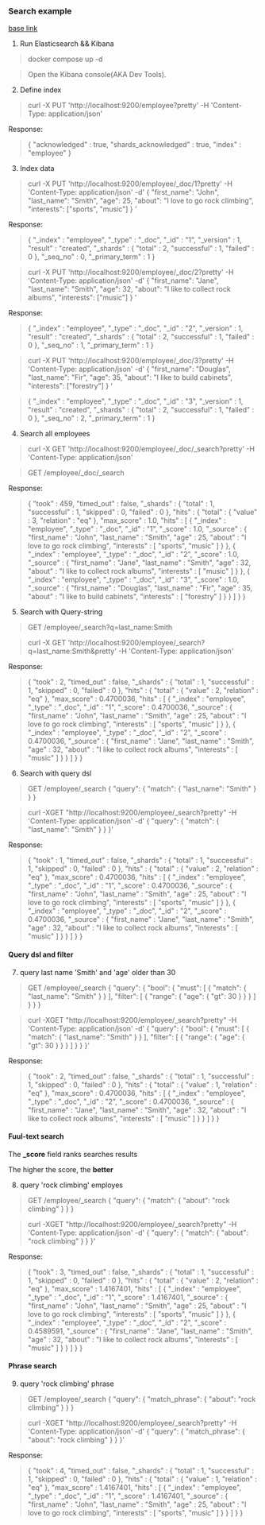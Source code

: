 ### Search example

[base link](https://dev.to/lisahjung/beginner-s-guide-to-running-queries-with-elasticsearch-and-kibana-4kn9)

1. Run Elasticsearch && Kibana 
 
> docker compose up -d
 
> Open the Kibana console(AKA Dev Tools). 

2. Define index

> curl -X PUT 'http://localhost:9200/employee?pretty' -H 'Content-Type: application/json'

Response:

> {
>   "acknowledged" : true,
>   "shards_acknowledged" : true,
>   "index" : "employee"
> }

3. Index data

> curl -X PUT 'http://localhost:9200/employee/_doc/1?pretty' -H 'Content-Type: application/json' -d'
> {
>  "first_name": "John",
>  "last_name": "Smith",
>  "age": 25,
>  "about": "I love to go rock climbing",
>  "interests": ["sports", "music"]
> }
> '

Response:

> {
>   "_index" : "employee",
>   "_type" : "_doc",
>   "_id" : "1",
>   "_version" : 1,
>   "result" : "created",
>   "_shards" : {
>     "total" : 2,
>     "successful" : 1,
>     "failed" : 0
>   },
>   "_seq_no" : 0,
>   "_primary_term" : 1
> }

> curl -X PUT 'http://localhost:9200/employee/_doc/2?pretty' -H 'Content-Type: application/json' -d'
> {
>  "first_name": "Jane",
>  "last_name": "Smith",
>  "age": 32,
>  "about": "I like to collect rock albums",
>  "interests": ["music"]
> }
> '

Response:

> {
>   "_index" : "employee",
>   "_type" : "_doc",
>   "_id" : "2",
>   "_version" : 1,
>   "result" : "created",
>   "_shards" : {
>     "total" : 2,
>     "successful" : 1,
>     "failed" : 0
>   },
>   "_seq_no" : 1,
>   "_primary_term" : 1
> }

> curl -X PUT 'http://localhost:9200/employee/_doc/3?pretty' -H 'Content-Type: application/json' -d'
> {
>  "first_name": "Douglas",
>  "last_name": "Fir",
>  "age": 35,
>  "about": "I like to build cabinets",
>  "interests": ["forestry"]
> }
> '

> {
>   "_index" : "employee",
>   "_type" : "_doc",
>   "_id" : "3",
>   "_version" : 1,
>   "result" : "created",
>   "_shards" : {
>     "total" : 2,
>     "successful" : 1,
>     "failed" : 0
>   },
>   "_seq_no" : 2,
>   "_primary_term" : 1
> }

4. Search all employees

> curl -X GET 'http://localhost:9200/employee/_doc/_search?pretty' -H 'Content-Type: application/json'

> GET /employee/_doc/_search

Response:

> {
>   "took" : 459,
>   "timed_out" : false,
>   "_shards" : {
>     "total" : 1,
>     "successful" : 1,
>     "skipped" : 0,
>     "failed" : 0
>   },
>   "hits" : {
>     "total" : {
>       "value" : 3,
>       "relation" : "eq"
>     },
>     "max_score" : 1.0,
>     "hits" : [
>       {
>         "_index" : "employee",
>         "_type" : "_doc",
>         "_id" : "1",
>         "_score" : 1.0,
>         "_source" : {
>           "first_name" : "John",
>           "last_name" : "Smith",
>           "age" : 25,
>           "about" : "I love to go rock climbing",
>           "interests" : [
>             "sports",
>             "music"
>           ]
>         }
>       },
>       {
>         "_index" : "employee",
>         "_type" : "_doc",
>         "_id" : "2",
>         "_score" : 1.0,
>         "_source" : {
>           "first_name" : "Jane",
>           "last_name" : "Smith",
>           "age" : 32,
>           "about" : "I like to collect rock albums",
>           "interests" : [
>             "music"
>           ]
>         }
>       },
>       {
>         "_index" : "employee",
>         "_type" : "_doc",
>         "_id" : "3",
>         "_score" : 1.0,
>         "_source" : {
>           "first_name" : "Douglas",
>           "last_name" : "Fir",
>           "age" : 35,
>           "about" : "I like to build cabinets",
>           "interests" : [
>             "forestry"
>           ]
>         }
>       }
>     ]
>   }
> }

5. Search with Query-string

> GET /employee/_search?q=last_name:Smith

> curl -X GET 'http://localhost:9200/employee/_search?q=last_name:Smith&pretty'  -H 'Content-Type: application/json'

Response: 

> {
>   "took" : 2,
>   "timed_out" : false,
>   "_shards" : {
>     "total" : 1,
>     "successful" : 1,
>     "skipped" : 0,
>     "failed" : 0
>   },
>   "hits" : {
>     "total" : {
>       "value" : 2,
>       "relation" : "eq"
>     },
>     "max_score" : 0.4700036,
>     "hits" : [
>       {
>         "_index" : "employee",
>         "_type" : "_doc",
>         "_id" : "1",
>         "_score" : 0.4700036,
>         "_source" : {
>           "first_name" : "John",
>           "last_name" : "Smith",
>           "age" : 25,
>           "about" : "I love to go rock climbing",
>           "interests" : [
>             "sports",
>             "music"
>           ]
>         }
>       },
>       {
>         "_index" : "employee",
>         "_type" : "_doc",
>         "_id" : "2",
>         "_score" : 0.4700036,
>         "_source" : {
>           "first_name" : "Jane",
>           "last_name" : "Smith",
>           "age" : 32,
>           "about" : "I like to collect rock albums",
>           "interests" : [
>             "music"
>           ]
>         }
>       }
>     ]
>   }
> }

6. Search with query dsl

> GET /employee/_search
> {
>   "query": {
>     "match": {
>       "last_name": "Smith"
>     }
>   }
> }
 
> curl -XGET "http://localhost:9200/employee/_search?pretty" -H 'Content-Type: application/json' -d'
> {
>   "query": {
>     "match": {
>       "last_name": "Smith"
>     }
>   }
> }'

Response: 

> {
>   "took" : 1,
>   "timed_out" : false,
>   "_shards" : {
>     "total" : 1,
>     "successful" : 1,
>     "skipped" : 0,
>     "failed" : 0
>   },
>   "hits" : {
>     "total" : {
>       "value" : 2,
>       "relation" : "eq"
>     },
>     "max_score" : 0.4700036,
>     "hits" : [
>       {
>         "_index" : "employee",
>         "_type" : "_doc",
>         "_id" : "1",
>         "_score" : 0.4700036,
>         "_source" : {
>           "first_name" : "John",
>           "last_name" : "Smith",
>           "age" : 25,
>           "about" : "I love to go rock climbing",
>           "interests" : [
>             "sports",
>             "music"
>           ]
>         }
>       },
>       {
>         "_index" : "employee",
>         "_type" : "_doc",
>         "_id" : "2",
>         "_score" : 0.4700036,
>         "_source" : {
>           "first_name" : "Jane",
>           "last_name" : "Smith",
>           "age" : 32,
>           "about" : "I like to collect rock albums",
>           "interests" : [
>             "music"
>           ]
>         }
>       }
>     ]
>   }
> }

#### Query dsl and filter

7. query last name 'Smith' and 'age' older than 30 

> GET /employee/_search
> { 
>   "query": {
>     "bool": {
>       "must": [
>         {
>           "match": {
>             "last_name": "Smith"
>           }
>         }
>       ],
>       "filter": [
>         {
>           "range": {
>             "age": {
>               "gt": 30
>               }
>           }
>         }
>       ]
>     }
>   }
> }

> curl -XGET "http://localhost:9200/employee/_search?pretty" -H 'Content-Type: application/json' -d'
> { 
>   "query": {
>     "bool": {
>       "must": [
>         {
>           "match": {
>             "last_name": "Smith"
>           }
>         }
>       ],
>       "filter": [
>         {
>           "range": {
>             "age": {
>               "gt": 30
>               }
>           }
>         }
>       ]
>     }
>   }
> }'

Response: 

> {
>   "took" : 2,
>   "timed_out" : false,
>   "_shards" : {
>     "total" : 1,
>     "successful" : 1,
>     "skipped" : 0,
>     "failed" : 0
>   },
>   "hits" : {
>     "total" : {
>       "value" : 1,
>       "relation" : "eq"
>     },
>     "max_score" : 0.4700036,
>     "hits" : [
>       {
>         "_index" : "employee",
>         "_type" : "_doc",
>         "_id" : "2",
>         "_score" : 0.4700036,
>         "_source" : {
>           "first_name" : "Jane",
>           "last_name" : "Smith",
>           "age" : 32,
>           "about" : "I like to collect rock albums",
>           "interests" : [
>             "music"
>           ]
>         }
>       }
>     ]
>   }
> }

#### Fuul-text search

The **_score** field ranks searches results

The higher the score, the **better**

8. query 'rock climbing' employes

> GET /employee/_search
> {
>   "query": {
>     "match": {
>       "about": "rock climbing"
>     }
>   }
> }

> curl -XGET "http://localhost:9200/employee/_search?pretty" -H 'Content-Type: application/json' -d'
> {
>   "query": {
>     "match": {
>       "about": "rock climbing"
>     }
>   }
> }'

Response:

> {
>   "took" : 3,
>   "timed_out" : false,
>   "_shards" : {
>     "total" : 1,
>     "successful" : 1,
>     "skipped" : 0,
>     "failed" : 0
>   },
>   "hits" : {
>     "total" : {
>       "value" : 2,
>       "relation" : "eq"
>     },
>     "max_score" : 1.4167401,
>     "hits" : [
>       {
>         "_index" : "employee",
>         "_type" : "_doc",
>         "_id" : "1",
>         "_score" : 1.4167401,
>         "_source" : {
>           "first_name" : "John",
>           "last_name" : "Smith",
>           "age" : 25,
>           "about" : "I love to go rock climbing",
>           "interests" : [
>             "sports",
>             "music"
>           ]
>         }
>       },
>       {
>         "_index" : "employee",
>         "_type" : "_doc",
>         "_id" : "2",
>         "_score" : 0.4589591,
>         "_source" : {
>           "first_name" : "Jane",
>           "last_name" : "Smith",
>           "age" : 32,
>           "about" : "I like to collect rock albums",
>           "interests" : [
>             "music"
>           ]
>         }
>       }
>     ]
>   }
> }

#### Phrase search

9. query 'rock climbing' phrase 

> GET /employee/_search
> {
>   "query": {
>     "match_phrase": {
>       "about": "rock climbing"
>     }
>   }
> }

> curl -XGET "http://localhost:9200/employee/_search?pretty" -H 'Content-Type: application/json' -d'
> {
>   "query": {
>     "match_phrase": {
>       "about": "rock climbing"
>     }
>   }
> }'

Response:

> {
>   "took" : 4,
>   "timed_out" : false,
>   "_shards" : {
>     "total" : 1,
>     "successful" : 1,
>     "skipped" : 0,
>     "failed" : 0
>   },
>   "hits" : {
>     "total" : {
>       "value" : 1,
>       "relation" : "eq"
>     },
>     "max_score" : 1.4167401,
>     "hits" : [
>       {
>         "_index" : "employee",
>         "_type" : "_doc",
>         "_id" : "1",
>         "_score" : 1.4167401,
>         "_source" : {
>           "first_name" : "John",
>           "last_name" : "Smith",
>           "age" : 25,
>           "about" : "I love to go rock climbing",
>           "interests" : [
>             "sports",
>             "music"
>           ]
>         }
>       }
>     ]
>   }
> }

